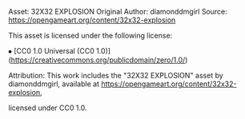 Asset: 32X32 EXPLOSION
Original Author: diamonddmgirl
Source: https://opengameart.org/content/32x32-explosion



This asset is licensed under the following license:

⦁ \[CC0 1.0 Universal (CC0 1.0)](https://creativecommons.org/publicdomain/zero/1.0/)



Attribution:
This work includes the "32X32 EXPLOSION" asset by diamonddmgirl,
available at https://opengameart.org/content/32x32-explosion,

licensed under CC0 1.0.

